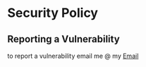 # Security Policy

## Reporting a Vulnerability

to report a vulnerability email me @ my [Email](adminkenny@thevines.shop)
